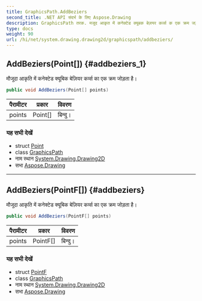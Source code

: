 ```yaml
---
title: GraphicsPath.AddBeziers
second_title: .NET API संदर्भ के लिए Aspose.Drawing
description: GraphicsPath तरक. मजूद आकृत में कनेक्टेड क्यूबक बेज़यर कर्व्स क एक क्रम जड़त है
type: docs
weight: 90
url: /hi/net/system.drawing.drawing2d/graphicspath/addbeziers/
---
```

## AddBeziers(Point[]) {#addbeziers_1}

मौजूदा आकृति में कनेक्टेड क्यूबिक बेज़ियर कर्व्स का एक क्रम जोड़ता है।

```csharp
public void AddBeziers(Point[] points)
```

| पैरामीटर | प्रकार | विवरण |
| --- | --- | --- |
| points | Point[] | बिन्दु। |

### यह सभी देखें

* struct [Point](../../../system.drawing/point/)
* class [GraphicsPath](../)
* नाम स्थान [System.Drawing.Drawing2D](../../graphicspath/)
* सभा [Aspose.Drawing](../../../)

---

## AddBeziers(PointF[]) {#addbeziers}

मौजूदा आकृति में कनेक्टेड क्यूबिक बेज़ियर कर्व्स का एक क्रम जोड़ता है।

```csharp
public void AddBeziers(PointF[] points)
```

| पैरामीटर | प्रकार | विवरण |
| --- | --- | --- |
| points | PointF[] | बिन्दु। |

### यह सभी देखें

* struct [PointF](../../../system.drawing/pointf/)
* class [GraphicsPath](../)
* नाम स्थान [System.Drawing.Drawing2D](../../graphicspath/)
* सभा [Aspose.Drawing](../../../)


